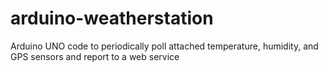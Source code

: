 # arduino-weatherstation
Arduino UNO code to periodically poll attached temperature, humidity, and GPS sensors and report to a web service
